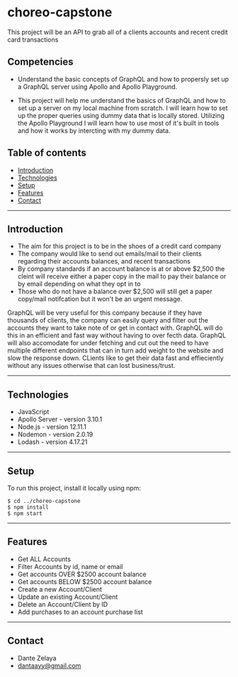 # choreo-capstone

This project will be an API to grab all of a clients accounts and recent credit card transactions

## Competencies

- Understand the basic concepts of GraphQL and how to propersly set up a GraphQL server using Apollo and Apollo Playground.

- This project will help me understand the basics of GraphQL and how to set up a server on my local machine from scratch. I will learn how to set up the proper queries using dummy data that is locally stored. Utilizing the Apollo Playground I will learn how to use most of it's built in tools and how it works by intercting with my dummy data.

## Table of contents

- [Introduction](#introduction)
- [Technologies](#technologies)
- [Setup](#setup)
- [Features](#features)
- [Contact](#contact)

---

## Introduction

- The aim for this project is to be in the shoes of a credit card company
- The company would like to send out emails/mail to their clients regarding their accounts balances, and recent transactions
- By company standards if an account balance is at or above $2,500 the cleint will receive either a paper copy in the mail to pay their balance or by email depending on what they opt in to
- Those who do not have a balance over $2,500 will still get a paper copy/mail notifcation but it won't be an urgent message.

GraphQL will be very useful for this company because if they have thousands of clients, the company can easily query and filter out the accounts they want to take note of or get in contact with. GraphQL will do this in an efficient and fast way without having to over fecth data. GraphQL will also accomodate for under fetching and cut out the need to have multiple different endpoints that can in turn add weight to the website and slow the response down. CLients like to get their data fast and effieciently without any issues otherwise that can lost business/trust.

---

## Technologies

- JavaScript
- Apollo Server - version 3.10.1
- Node.js - version 12.11.1
- Nodemon - version 2.0.19
- Lodash - version 4.17.21

---

## Setup

To run this project, install it locally using npm:

```
$ cd ../choreo-capstone
$ npm install
$ npm start
```

---

## Features

- Get ALL Accounts
- Filter Accounts by id, name or email
- Get accounts OVER $2500 account balance
- Get accounts BELOW $2500 account balance
- Create a new Account/Client
- Update an existing Account/Client
- Delete an Account/Client by ID
- Add purchases to an account purchase list


---

## Contact

- Dante Zelaya
- dantaayy@gmail.com